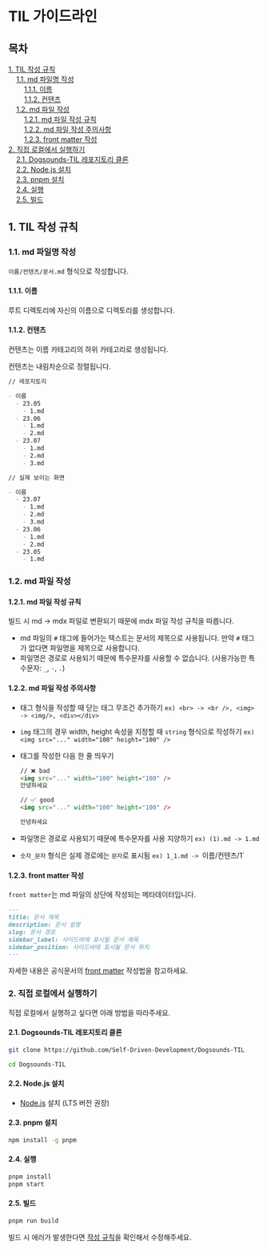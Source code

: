 # TIL 가이드라인

## 목차

[1. TIL 작성 규칙](#1-til-작성-규칙)  
&nbsp;&nbsp;&nbsp;&nbsp;[1.1. md 파일명 작성](#11-md-파일명-작성)  
&nbsp;&nbsp;&nbsp;&nbsp;&nbsp;&nbsp;&nbsp;&nbsp;[1.1.1. 이름](#111-이름)  
&nbsp;&nbsp;&nbsp;&nbsp;&nbsp;&nbsp;&nbsp;&nbsp;[1.1.2. 컨텐츠](#112-컨텐츠)  
&nbsp;&nbsp;&nbsp;&nbsp;[1.2. md 파일 작성](#12-md-파일-작성)  
&nbsp;&nbsp;&nbsp;&nbsp;&nbsp;&nbsp;&nbsp;&nbsp;[1.2.1. md 파일 작성 규칙](#121-md-파일-작성-규칙)  
&nbsp;&nbsp;&nbsp;&nbsp;&nbsp;&nbsp;&nbsp;&nbsp;[1.2.2. md 파일 작성 주의사항](#122-md-파일-작성-주의사항)  
&nbsp;&nbsp;&nbsp;&nbsp;&nbsp;&nbsp;&nbsp;&nbsp;[1.2.3. front matter 작성](#123-front-matter-작성)  
[2. 직접 로컬에서 실행하기](#2-직접-로컬에서-실행하기)  
&nbsp;&nbsp;&nbsp;&nbsp;[2.1. Dogsounds-TIL 레포지토리 클론](#21-dogsounds-til-레포지토리-클론)  
&nbsp;&nbsp;&nbsp;&nbsp;[2.2. Node.js 설치](#22-nodejs-설치)  
&nbsp;&nbsp;&nbsp;&nbsp;[2.3. pnpm 설치](#23-pnpm-설치)  
&nbsp;&nbsp;&nbsp;&nbsp;[2.4. 실행](#24-실행)  
&nbsp;&nbsp;&nbsp;&nbsp;[2.5. 빌드](#25-빌드)  

## 1. TIL 작성 규칙

### 1.1. md 파일명 작성

`이름/컨텐츠/문서.md` 형식으로 작성합니다.

#### 1.1.1. 이름

루트 디렉토리에 자신의 이름으로 디렉토리를 생성합니다.

#### 1.1.2. 컨텐츠

컨텐츠는 이름 카테고리의 하위 카테고리로 생성됩니다.

컨텐츠는 내림차순으로 정렬됩니다.

```md
// 레포지토리

- 이름
  - 23.05
    - 1.md
  - 23.06
    - 1.md
    - 2.md
  - 23.07
    - 1.md
    - 2.md
    - 3.md

// 실제 보이는 화면

- 이름
  - 23.07
    - 1.md
    - 2.md
    - 3.md
  - 23.06
    - 1.md
    - 2.md
  - 23.05
    - 1.md
```

### 1.2. md 파일 작성

#### 1.2.1. md 파일 작성 규칙

빌드 시 md -> mdx 파일로 변환되기 때문에 mdx 파일 작성 규칙을 따릅니다.

- md 파일의 `#` 태그에 들어가는 텍스트는 문서의 제목으로 사용됩니다. 만약 `#` 태그가 없다면 파일명을 제목으로 사용합니다.
- 파일명은 경로로 사용되기 때문에 특수문자를 사용할 수 없습니다. (사용가능한 특수문자: `_`, `-`, `.`)

#### 1.2.2. md 파일 작성 주의사항

- 태그 형식을 작성할 때 닫는 태그 무조건 추가하기
  `ex) <br> -> <br />, <img> -> <img/>, <div></div>`

- `img` 태그의 경우 width, height 속성을 지정할 때 `string` 형식으로 작성하기
  `ex) <img src="..." width="100" height="100" />`

- 태그를 작성한 다음 한 줄 띄우기

  ```md
  // ❌ bad
  <img src="..." width="100" height="100" />
  안녕하세요

  // ✅ good
  <img src="..." width="100" height="100" />

  안녕하세요
  ```

- 파일명은 경로로 사용되기 때문에 특수문자를 사용 지양하기
  `ex) (1).md -> 1.md`

- `숫자_문자` 형식은 실제 경로에는 `문자`로 표시됨
  `ex) 1_1.md -> `이름/컨텐츠/1`

#### 1.2.3. front matter 작성

`front matter`는 md 파일의 상단에 작성되는 메타데이터입니다.

```md
---
title: 문서 제목
description: 문서 설명
slug: 문서 경로
sidebar_label: 사이드바에 표시될 문서 제목
sidebar_position: 사이드바에 표시될 문서 위치
---
```

자세한 내용은 공식문서의 [front matter](https://docusaurus.io/docs/api/plugins/@docusaurus/plugin-content-docs#markdown-front-matter) 작성법을 참고하세요.

### 2. 직접 로컬에서 실행하기

직접 로컬에서 실행하고 싶다면 아래 방법을 따라주세요.

#### 2.1. Dogsounds-TIL 레포지토리 클론

```bash
git clone https://github.com/Self-Driven-Development/Dogsounds-TIL

cd Dogsounds-TIL
```

#### 2.2. Node.js 설치

- [Node.js](https://nodejs.org/ko/) 설치 (LTS 버전 권장)

#### 2.3. pnpm 설치

```bash
npm install -g pnpm
```

#### 2.4. 실행

```bash
pnpm install
pnpm start
```

#### 2.5. 빌드

```bash
pnpm run build
```

빌드 시 에러가 발생한다면 [작성 규칙](#1-til-작성-규칙)을 확인해서 수정해주세요.
